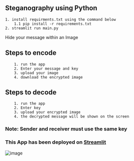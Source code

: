 ## Steganography using Python

```
1. install requirments.txt using the command below
    1.1 pip install -r requirements.txt
2. streamlit run main.py
```

Hide your message within an Image

## Steps to encode

```
    1. run the app
    2. Enter your message and key
    3. upload your image
    4. download the encrypted image
```

## Steps to decode

```
    1. run the app
    2. Enter key
    3. upload your encrypted image
    4. the decrypted message will be shown on the screen
```

### Note: Sender and receiver must use the same key

### This App has been deployed on [Streamlit]()

![image](https://user-images.githubusercontent.com/47816410/215983601-b61eec7f-6a01-463e-ae64-29d66fbe00c4.png)
